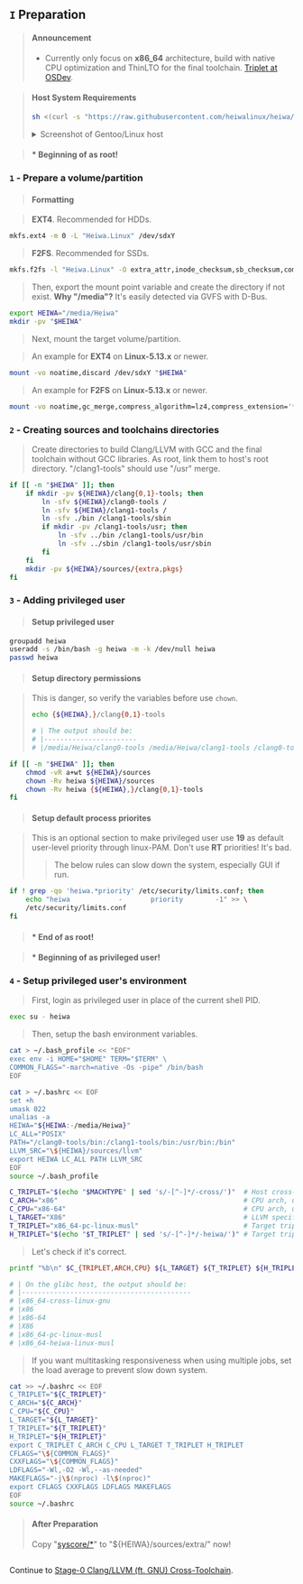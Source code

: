 ## `I` Preparation

> #### Announcement
> * Currently only focus on **x86_64** architecture, build with native CPU optimization and ThinLTO for the final toolchain. [Triplet at OSDev](https://wiki.osdev.org/Target_Triplet).

> #### Host System Requirements
> ```sh
> sh <(curl -s "https://raw.githubusercontent.com/heiwalinux/heiwa/main/version-check")
> ```
> <details>
> <summary>Screenshot of Gentoo/Linux host</summary>
> 
> <br>
> <p align="center"><img src="https://i.imgur.com/ZRNPehJ.png" alt=""/></p>
> 
> </details>

> #### * Beginning of as root!
### `1` - Prepare a volume/partition
> #### Formatting

> **EXT4**. Recommended for HDDs.
```bash
mkfs.ext4 -m 0 -L "Heiwa.Linux" /dev/sdxY
```
> **F2FS**. Recommended for SSDs.
```bash
mkfs.f2fs -l "Heiwa.Linux" -O extra_attr,inode_checksum,sb_checksum,compression,encrypt /dev/sdxY
```
> Then, export the mount point variable and create the directory if not exist. **Why "/media"?** It's easily detected via GVFS with D-Bus.
```bash
export HEIWA="/media/Heiwa"
mkdir -pv "$HEIWA"
```
> Next, mount the target volume/partition.

> An example for **EXT4** on **Linux-5.13.x** or newer.
```bash
mount -vo noatime,discard /dev/sdxY "$HEIWA"
```
> An example for **F2FS** on **Linux-5.13.x** or newer.
```bash
mount -vo noatime,gc_merge,compress_algorithm=lz4,compress_extension='*',compress_chksum,atgc /dev/sdxY "$HEIWA"
```

### `2` - Creating sources and toolchains directories
> Create directories to build Clang/LLVM with GCC and the final toolchain without GCC libraries. As root, link them to host's root directory.
> "/clang1-tools" should use "/usr" merge.
```bash
if [[ -n "$HEIWA" ]]; then
    if mkdir -pv ${HEIWA}/clang{0,1}-tools; then
        ln -sfv ${HEIWA}/clang0-tools /
        ln -sfv ${HEIWA}/clang1-tools /
        ln -sfv ./bin /clang1-tools/sbin
        if mkdir -pv /clang1-tools/usr; then
            ln -sfv ../bin /clang1-tools/usr/bin
            ln -sfv ../sbin /clang1-tools/usr/sbin
        fi
    fi
    mkdir -pv ${HEIWA}/sources/{extra,pkgs}
fi
```

### `3` - Adding privileged user
> #### Setup privileged user
```bash
groupadd heiwa
useradd -s /bin/bash -g heiwa -m -k /dev/null heiwa
passwd heiwa
```
> #### Setup directory permissions

> This is danger, so verify the variables before use `chown`.
> ```bash
> echo {${HEIWA},}/clang{0,1}-tools
> ```
> ```bash
> # | The output should be:
> # |-----------------------
> # |/media/Heiwa/clang0-tools /media/Heiwa/clang1-tools /clang0-tools /clang1-tools
> ```
```bash
if [[ -n "$HEIWA" ]]; then
    chmod -vR a+wt ${HEIWA}/sources
    chown -Rv heiwa ${HEIWA}/sources
    chown -Rv heiwa {${HEIWA},}/clang{0,1}-tools
fi
```
> #### Setup default process priorites

> This is an optional section to make privileged user use **19** as default user-level priority through linux-PAM. Don't use **RT** priorities! It's bad.
> > The below rules can slow down the system, especially GUI if run.
```bash
if ! grep -qo 'heiwa.*priority' /etc/security/limits.conf; then
    echo "heiwa            -       priority        -1" >> \
    /etc/security/limits.conf
fi
```
> #### * End of as root!

> #### * Beginning of as privileged user!
### `4` - Setup privileged user's environment
> First, login as privileged user in place of the current shell PID.
```bash
exec su - heiwa
```
> Then, setup the bash environment variables.
```bash
cat > ~/.bash_profile << "EOF"
exec env -i HOME="$HOME" TERM="$TERM" \
COMMON_FLAGS="-march=native -Os -pipe" /bin/bash
EOF
```
```bash
cat > ~/.bashrc << EOF
set +h
umask 022
unalias -a
HEIWA="${HEIWA:-/media/Heiwa}"
LC_ALL="POSIX"
PATH="/clang0-tools/bin:/clang1-tools/bin:/usr/bin:/bin"
LLVM_SRC="\${HEIWA}/sources/llvm"
export HEIWA LC_ALL PATH LLVM_SRC
EOF
source ~/.bash_profile
```
```bash
C_TRIPLET="$(echo "$MACHTYPE" | sed 's/-[^-]*/-cross/')"  # Host cross-triplet, to be used to build GCC toolchain.
C_ARCH="x86"                                              # CPU arch, used to build Linux API headers.
C_CPU="x86-64"                                            # CPU arch, used to build static GCC in cross-toolchain.
L_TARGET="X86"                                            # LLVM specific arch build target.
T_TRIPLET="x86_64-pc-linux-musl"                          # Target triplet for final toolchain.
H_TRIPLET="$(echo "$T_TRIPLET" | sed 's/-[^-]*/-heiwa/')" # Target triplet for cross-toolchain.
```
> Let's check if it's correct.
```bash
printf "%b\n" $C_{TRIPLET,ARCH,CPU} ${L_TARGET} ${T_TRIPLET} ${H_TRIPLET}
```
```bash
# | On the glibc host, the output should be:
# |------------------------------------------
# |x86_64-cross-linux-gnu
# |x86
# |x86-64
# |X86
# |x86_64-pc-linux-musl
# |x86_64-heiwa-linux-musl
```
> If you want multitasking responsiveness when using multiple jobs, set the load average to prevent slow down system.
```bash
cat >> ~/.bashrc << EOF
C_TRIPLET="${C_TRIPLET}"
C_ARCH="${C_ARCH}"
C_CPU="${C_CPU}"
L_TARGET="${L_TARGET}"
T_TRIPLET="${T_TRIPLET}"
H_TRIPLET="${H_TRIPLET}"
export C_TRIPLET C_ARCH C_CPU L_TARGET T_TRIPLET H_TRIPLET
CFLAGS="\${COMMON_FLAGS}"
CXXFLAGS="\${COMMON_FLAGS}"
LDFLAGS="-Wl,-O2 -Wl,--as-needed"
MAKEFLAGS="-j\$(nproc) -l\$(nproc)"
export CFLAGS CXXFLAGS LDFLAGS MAKEFLAGS
EOF
source ~/.bashrc
```

> #### After Preparation
> Copy "[syscore/*](./../../syscore/)" to "${HEIWA}/sources/extra/" now!

<h2></h2>

Continue to [Stage-0 Clang/LLVM (ft. GNU) Cross-Toolchain](./2-Stage0_Clang_LLVM.md).
